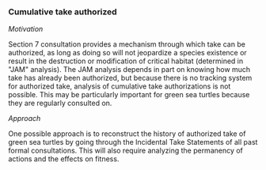 ### Cumulative take authorized

_Motivation_

Section 7 consultation provides a mechanism through which take can be authorized, as long as doing so will not jeopardize a species existence or result in the destruction or modification of critical habitat (determined in "JAM" analysis). The JAM analysis depends in part on knowing how much take has already been authorized, but because there is no tracking system for authorized take, analysis of cumulative take authorizations is not possible. This may be particularly important for green sea turtles because they are regularly consulted on.

_Approach_

One possible approach is to reconstruct the history of authorized take of green sea turtles by going through the Incidental Take Statements of all past formal consultations. This will also require analyzing the permanency of actions and the effects on fitness.

